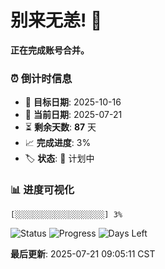 # 别来无恙! 👋

**正在完成账号合并。**

### ⏰ 倒计时信息

- 🎯 **目标日期**: 2025-10-16
- 📅 **当前日期**: 2025-07-21  
- ⏳ **剩余天数**: **87** 天
- 📈 **完成进度**: 3%
- 🏷️ **状态**: 📅 计划中

### 📊 进度可视化

```
[░░░░░░░░░░░░░░░░░░░░] 3%
```

![Status](https://img.shields.io/badge/状态-计划中-blue)
![Progress](https://img.shields.io/badge/进度-3%25-blue)
![Days Left](https://img.shields.io/badge/剩余天数-87-orange)

**最后更新**: 2025-07-21 09:05:11 CST

